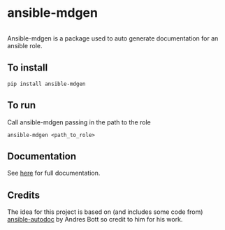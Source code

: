 # ansible-mdgen

[![<CircleCI>](https://circleci.com/gh/murphypetercl/ansible-mdgen.svg?style=svg)](https://app.circleci.com/pipelines/github/murphypetercl/ansible-mdgen?branch=main)

Ansible-mdgen is a package used to auto generate documentation for an ansible role.

## To install
```
pip install ansible-mdgen
```


## To run

Call ansible-mdgen passing in the path to the role
```
ansible-mdgen <path_to_role>
```

## Documentation

See [here](https://murphypetercl.github.io/ansible-mdgen/) for full documentation.

## Credits

The idea for this project is based on (and includes some code from) [ansible-autodoc](https://github.com/AndresBott/ansible-autodoc) by Andres Bott so credit to him for his work.